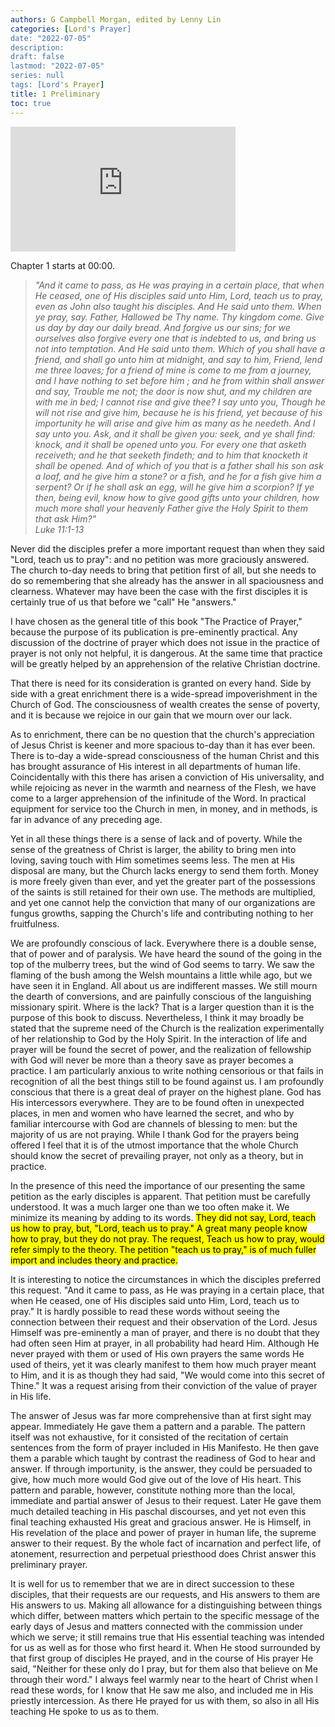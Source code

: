 ```yaml
---
authors: G Campbell Morgan, edited by Lenny Lin
categories: [Lord's Prayer]
date: "2022-07-05"
description: 
draft: false
lastmod: "2022-07-05"
series: null
tags: [Lord's Prayer]
title: 1 Preliminary
toc: true
---
```


<iframe width="360" height="200" src="https://www.youtube.com/embed/tNl1_PKtqro" title="The Practice of Prayer - G. Campbell Morgan" frameborder="0" allow="accelerometer; autoplay; clipboard-write; encrypted-media; gyroscope; picture-in-picture" allowfullscreen></iframe>

Chapter 1 starts at 00:00.
<!--more-->

><em>"And it came to pass, as He was praying in a certain place, that when He ceased, one of His disciples said unto Him, Lord, teach us to pray, even as John also taught his disciples. And He said unto them. When ye pray, say. Father, Hallowed be Thy name. Thy kingdom come. Give us day by day our daily bread. And forgive us our sins; for we ourselves also forgive every one that is indebted to us, and bring us not into temptation. And He said unto them. Which of you shall have a friend, and shall go unto him at midnight, and say to him, Friend, lend me three loaves; for a friend of mine is come to me from a journey, and I have nothing to set before him ; and he from within shall answer and say, Trouble me not; the door is now shut, and my children are with me in bed; I cannot rise and give thee? I say unto you, Though he will not rise and give him, because he is his friend, yet because of his importunity he will arise and give him as many as he needeth. And I say unto you. Ask, and it shall be given you: seek, and ye shall find: knock, and it shall be opened unto you. For every one that asketh receiveth; and he that seeketh findeth; and to him that knocketh it shall be opened. And of which of you that is a father shall his son ask a loaf, and he give him a stone? or a fish, and he for a fish give him a serpent? Or if he shall ask an egg, will he give him a scorpion? If ye then, being evil, know how to give good gifts unto your children, how much more shall your heavenly Father give the Holy Spirit to them that ask Him?"  
Luke 11:1-13</em>

Never did the disciples prefer a more important request than when they said "Lord, teach us to pray": and no petition was more graciously answered. The church to-day needs to bring that petition first of all, but she needs to do so remembering that she already has the answer in all spaciousness and clearness. Whatever may have been the case with the first disciples it is certainly true of us that before we "call" He "answers."  

I have chosen as the general title of this book "The Practice of Prayer," because the purpose of its publication is pre-eminently practical. Any discussion of the doctrine of prayer which does not issue in the practice of prayer is not only not helpful, it is dangerous. At the same time that practice will be greatly helped by an apprehension of the relative Christian doctrine.  

That there is need for its consideration is granted on every hand. Side by side with a great enrichment there is a wide-spread impoverishment in the Church of God. The consciousness of wealth creates the sense of poverty, and it is because we rejoice in our gain that we mourn over our lack.  

As to enrichment, there can be no question that the church's appreciation of Jesus Christ is keener and more spacious to-day than it has ever been. There is to-day a wide-spread consciousness of the human Christ and this has brought assurance of His interest in all departments of human life. Coincidentally with this there has arisen a conviction of His universality, and while rejoicing as never in the warmth and nearness of the Flesh, we have come to a larger apprehension of the infinitude of the Word. In practical equipment for service too the Church in men, in money, and in methods, is far in advance of any preceding age.  

Yet in all these things there is a sense of lack and of poverty. While the sense of the greatness of Christ is larger, the ability to bring men into loving, saving touch with Him sometimes seems less. The men at His disposal are many, but the Church lacks energy to send them forth. Money is more freely given than ever, and yet the greater part of the possessions of the saints is still retained for their own use. The methods are multiplied, and yet one cannot help the conviction that many of our organizations are fungus growths, sapping the Church's life and contributing nothing to her fruitfulness.

We are profoundly conscious of lack. Everywhere there is a double sense, that of power and of paralysis. We have heard the sound of the going in the top of the mulberry trees, but the wind of God seems to tarry. We saw the flaming of the bush among the Welsh mountains a little while ago, but we have seen it in England. All about us are indifferent masses. We still mourn the dearth of conversions, and are painfully conscious of the languishing missionary spirit. Where is the lack? That is a larger question than it is the purpose of this book to discuss. Nevertheless, I think it may broadly be stated that the supreme need of the Church is the realization experimentally of her relationship to God by the Holy Spirit. In the interaction of life and prayer will be found the secret of power, and the realization of fellowship with God will never be more than a theory save as prayer becomes a practice. I am particularly anxious to write nothing censorious or that fails in recognition of all the best things still to be found against us. I am profoundly conscious that there is a great deal of prayer on the highest plane. God has His intercessors everywhere. They are to be found often in unexpected places, in men and women who have learned the secret, and who by familiar intercourse with God are channels of blessing to men: but the majority of us are not praying. While I thank God for the prayers being offered I feel that it is of the utmost importance that the whole Church should know the secret of prevailing prayer, not only as a theory, but in practice.

In the presence of this need the importance of our presenting the same petition as the early disciples is apparent. That petition must be carefully understood. It was a much larger one than we too often make it. We minimize its meaning by adding to its words. <mark class = "lemon">They did not say, Lord, teach us how to pray, but, "Lord, teach us to pray." A great many people know how to pray, but they do not pray. The request, Teach us how to pray, would refer simply to the theory. The petition "teach us to pray," is of much fuller import and includes theory and practice.</mark>

It is interesting to notice the circumstances in which the disciples preferred this request. "And it came to pass, as He was praying in a certain place, that when He ceased, one of His disciples said unto Him, Lord, teach us to pray." It is hardly possible to read these words without seeing the connection between their request and their observation of the Lord. Jesus Himself was pre-eminently a man of prayer, and there is no doubt that they had often seen Him at prayer, in all probability had heard Him. Although He never prayed with them or used of His own prayers the same words He used of theirs, yet it was clearly manifest to them how much prayer meant to Him, and it is as though they had said, "We would come into this secret of Thine." It was a request arising from their conviction of the value of prayer in His life.

The answer of Jesus was far more comprehensive than at first sight may appear. Immediately He gave them a pattern and a parable. The pattern itself was not exhaustive, for it consisted of the recitation of certain sentences from the form of prayer included in His Manifesto. He then gave them a parable which taught by contrast the readiness of God to hear and answer. If through importunity, is the answer, they could be persuaded to give, how much more would God give out of the love of His heart. This pattern and parable, however, constitute nothing more than the local, immediate and partial answer of Jesus to their request. Later He gave them much detailed teaching in His paschal discourses, and yet not even this final teaching exhausted His great and gracious answer. He is Himself, in His revelation of the place and power of prayer in human life, the supreme answer to their request. By the whole fact of incarnation and perfect life, of atonement, resurrection and perpetual priesthood does Christ answer this preliminary prayer.

It is well for us to remember that we are in direct succession to these disciples, that their requests are our requests, and His answers to them are His answers to us. Making all allowance for a distinguishing between things which differ, between matters which pertain to the specific message of the early days of Jesus and matters connected with the commission under which we serve; it still remains true that His essential teaching was intended for us as well as for those who first heard it. When He stood surrounded by that first group of disciples He prayed, and in the course of His prayer He said, "Neither for these only do I pray, but for them also that believe on Me through their word." I always feel warmly near to the heart of Christ when I read these words, for I know that He saw me also, and included me in His priestly intercession. As there He prayed for us with them, so also in all His teaching He spoke to us as to them.